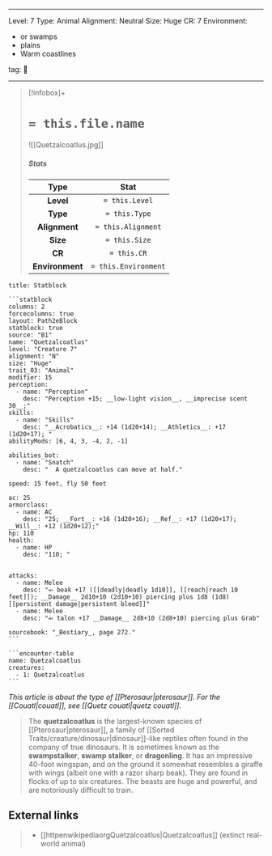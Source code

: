 
---


Level: 7
Type: Animal
Alignment: Neutral
Size: Huge
CR: 7
Environment:
- or swamps
- plains
- Warm coastlines


tag: 👹

---

> [!infobox]+
> #  `= this.file.name`
> ![[Quetzalcoatlus.jpg]]
> ##### Stats
> Type | Stat |
> :---:|:---:|
> **Level** | `= this.Level` |
> **Type** | `= this.Type` |
> **Alignment** | `= this.Alignment` |
> **Size** | `= this.Size` |
> **CR** | `= this.CR` |
> **Environment** | `= this.Environment` |




````ad-info
title: Statblock

```statblock
columns: 2
forcecolumns: true
layout: Path2eBlock
statblock: true
source: "B1"
name: "Quetzalcoatlus"
level: "Creature 7"
alignment: "N"
size: "Huge"
trait_03: "Animal"
modifier: 15
perception:
  - name: "Perception"
    desc: "Perception +15; __low-light vision__, __imprecise scent 30__;"
skills:
  - name: "Skills"
    desc: "__Acrobatics__: +14 (1d20+14); __Athletics__: +17 (1d20+17); "
abilityMods: [6, 4, 3, -4, 2, -1]

abilities_bot:
  - name: "Snatch"
    desc: "  A quetzalcoatlus can move at half."

speed: 15 feet, fly 50 feet

ac: 25
armorclass:
  - name: AC
    desc: "25; __Fort__: +16 (1d20+16); __Ref__: +17 (1d20+17); __Will__: +12 (1d20+12);"
hp: 110
health:
  - name: HP
    desc: "110; "


attacks:
  - name: Melee
    desc: "⬻ beak +17 ([[deadly|deadly 1d10]], [[reach|reach 10 feet]]); __Damage__ 2d10+10 (2d10+10) piercing plus 1d8 (1d8) [[persistent damage|persistent bleed]]"
  - name: Melee
    desc: "⬻ talon +17 __Damage__ 2d8+10 (2d8+10) piercing plus Grab"

sourcebook: "_Bestiary_, page 272."
```

```encounter-table
name: Quetzalcoatlus
creatures:
  - 1: Quetzalcoatlus
```

````



*This article is about the type of [[Pterosaur|pterosaur]]. For the [[Couatl|couatl]], see [[Quetz couatl|quetz couatl]].*
> The **quetzalcoatlus** is the largest-known species of [[Pterosaur|pterosaur]], a family of [[Sorted Traits/creature/dinosaur|dinosaur]]-like reptiles often found in the company of true dinosaurs. It is sometimes known as the **swampstalker**, **swamp stalker**, or **dragonling**.
> It has an impressive 40-foot wingspan, and on the ground it somewhat resembles a giraffe with wings (albeit one with a razor sharp beak). They are found in flocks of up to six creatures.
> The beasts are huge and powerful, and are notoriously difficult to train.




## External links

> - [[httpenwikipediaorgQuetzalcoatlus|Quetzalcoatlus]] (extinct real-world animal)







